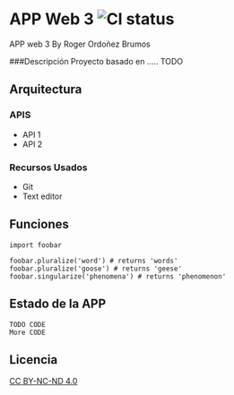 # APP Web 3 ![CI status](https://img.shields.io/badge/build-passing-brightgreen.svg)

APP web 3
By Roger Ordoñez Brumos

###Descripción
Proyecto basado en ..... TODO

## Arquitectura

### APIS
* API 1
* API 2

### Recursos Usados
* Git
* Text editor

## Funciones

```javas
import foobar

foobar.pluralize('word') # returns 'words'
foobar.pluralize('goose') # returns 'geese'
foobar.singularize('phenomena') # returns 'phenomenon'
```

## Estado de la APP
```
TODO CODE
More CODE
```

## Licencia
[CC BY-NC-ND 4.0](https://creativecommons.org/licenses/by-nc-nd/4.0/)
